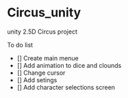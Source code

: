 # Circus_unity
unity 2.5D Circus project 


To do list 
- [] Create main menue
- [] Add animation to dice and clounds 
- [] Change cursor
- [] Add setings
- [] Add character selections screen